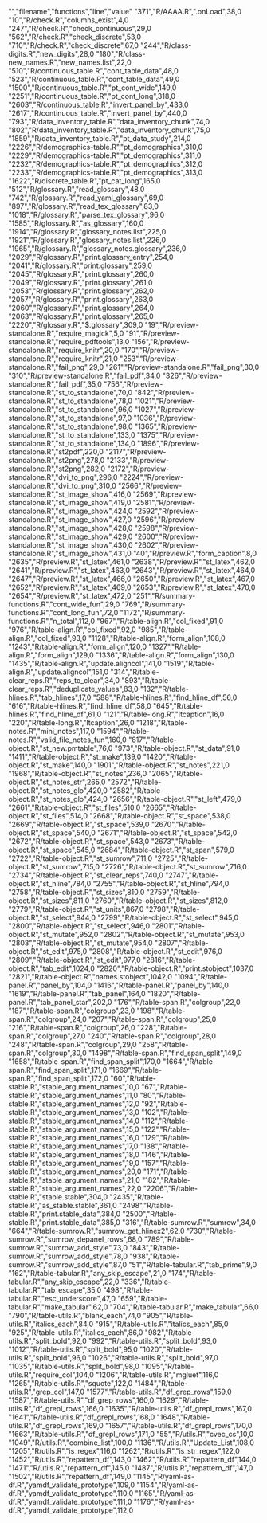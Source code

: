 "","filename","functions","line","value"
"371","R/AAAA.R",".onLoad",38,0
"10","R/check.R","columns_exist",4,0
"247","R/check.R","check_continuous",29,0
"562","R/check.R","check_discrete",53,0
"710","R/check.R","check_discrete",67,0
"244","R/class-digits.R","new_digits",28,0
"180","R/class-new_names.R","new_names.list",22,0
"510","R/continuous_table.R","cont_table_data",48,0
"523","R/continuous_table.R","cont_table_data",49,0
"1500","R/continuous_table.R","pt_cont_wide",149,0
"2251","R/continuous_table.R","pt_cont_long",318,0
"2603","R/continuous_table.R","invert_panel_by",433,0
"2617","R/continuous_table.R","invert_panel_by",440,0
"793","R/data_inventory_table.R","data_inventory_chunk",74,0
"802","R/data_inventory_table.R","data_inventory_chunk",75,0
"1859","R/data_inventory_table.R","pt_data_study",214,0
"2226","R/demographics-table.R","pt_demographics",310,0
"2229","R/demographics-table.R","pt_demographics",311,0
"2232","R/demographics-table.R","pt_demographics",312,0
"2233","R/demographics-table.R","pt_demographics",313,0
"1622","R/discrete_table.R","pt_cat_long",165,0
"512","R/glossary.R","read_glossary",48,0
"742","R/glossary.R","read_yaml_glossary",69,0
"897","R/glossary.R","read_tex_glossary",83,0
"1018","R/glossary.R","parse_tex_glossary",96,0
"1585","R/glossary.R","as_glossary",160,0
"1914","R/glossary.R","glossary_notes.list",225,0
"1921","R/glossary.R","glossary_notes.list",226,0
"1965","R/glossary.R","glossary_notes.glossary",236,0
"2029","R/glossary.R","print.glossary_entry",254,0
"2041","R/glossary.R","print.glossary",259,0
"2045","R/glossary.R","print.glossary",260,0
"2049","R/glossary.R","print.glossary",261,0
"2053","R/glossary.R","print.glossary",262,0
"2057","R/glossary.R","print.glossary",263,0
"2060","R/glossary.R","print.glossary",264,0
"2063","R/glossary.R","print.glossary",265,0
"2220","R/glossary.R","$.glossary",309,0
"19","R/preview-standalone.R","require_magick",5,0
"91","R/preview-standalone.R","require_pdftools",13,0
"156","R/preview-standalone.R","require_knitr",20,0
"170","R/preview-standalone.R","require_knitr",21,0
"253","R/preview-standalone.R","fail_png",29,0
"261","R/preview-standalone.R","fail_png",30,0
"310","R/preview-standalone.R","fail_pdf",34,0
"326","R/preview-standalone.R","fail_pdf",35,0
"756","R/preview-standalone.R","st_to_standalone",70,0
"842","R/preview-standalone.R","st_to_standalone",78,0
"1021","R/preview-standalone.R","st_to_standalone",96,0
"1027","R/preview-standalone.R","st_to_standalone",97,0
"1036","R/preview-standalone.R","st_to_standalone",98,0
"1365","R/preview-standalone.R","st_to_standalone",133,0
"1375","R/preview-standalone.R","st_to_standalone",134,0
"1896","R/preview-standalone.R","st2pdf",220,0
"2117","R/preview-standalone.R","st2png",278,0
"2133","R/preview-standalone.R","st2png",282,0
"2172","R/preview-standalone.R","dvi_to_png",296,0
"2224","R/preview-standalone.R","dvi_to_png",310,0
"2566","R/preview-standalone.R","st_image_show",416,0
"2569","R/preview-standalone.R","st_image_show",419,0
"2581","R/preview-standalone.R","st_image_show",424,0
"2592","R/preview-standalone.R","st_image_show",427,0
"2596","R/preview-standalone.R","st_image_show",428,0
"2598","R/preview-standalone.R","st_image_show",429,0
"2600","R/preview-standalone.R","st_image_show",430,0
"2602","R/preview-standalone.R","st_image_show",431,0
"40","R/preview.R","form_caption",8,0
"2635","R/preview.R","st_latex",461,0
"2638","R/preview.R","st_latex",462,0
"2641","R/preview.R","st_latex",463,0
"2643","R/preview.R","st_latex",464,0
"2647","R/preview.R","st_latex",466,0
"2650","R/preview.R","st_latex",467,0
"2652","R/preview.R","st_latex",469,0
"2653","R/preview.R","st_latex",470,0
"2654","R/preview.R","st_latex",472,0
"251","R/summary-functions.R","cont_wide_fun",29,0
"769","R/summary-functions.R","cont_long_fun",72,0
"1172","R/summary-functions.R","n_total",112,0
"967","R/table-align.R","col_fixed",91,0
"976","R/table-align.R","col_fixed",92,0
"985","R/table-align.R","col_fixed",93,0
"1128","R/table-align.R","form_align",108,0
"1243","R/table-align.R","form_align",120,0
"1327","R/table-align.R","form_align",129,0
"1336","R/table-align.R","form_align",130,0
"1435","R/table-align.R","update.aligncol",141,0
"1519","R/table-align.R","update.aligncol",151,0
"314","R/table-clear_reps.R","reps_to_clear",34,0
"893","R/table-clear_reps.R","deduplicate_values",83,0
"132","R/table-hlines.R","tab_hlines",17,0
"588","R/table-hlines.R","find_hline_df",56,0
"616","R/table-hlines.R","find_hline_df",58,0
"645","R/table-hlines.R","find_hline_df",61,0
"121","R/table-long.R","ltcaption",16,0
"220","R/table-long.R","ltcaption",26,0
"1218","R/table-notes.R","mini_notes",117,0
"1594","R/table-notes.R","valid_file_notes_fun",160,0
"817","R/table-object.R","st_new.pmtable",76,0
"973","R/table-object.R","st_data",91,0
"1411","R/table-object.R","st_make",139,0
"1420","R/table-object.R","st_make",140,0
"1901","R/table-object.R","st_notes",221,0
"1968","R/table-object.R","st_notes",236,0
"2065","R/table-object.R","st_notes_str",265,0
"2572","R/table-object.R","st_notes_glo",420,0
"2582","R/table-object.R","st_notes_glo",424,0
"2656","R/table-object.R","st_left",479,0
"2661","R/table-object.R","st_files",510,0
"2665","R/table-object.R","st_files",514,0
"2668","R/table-object.R","st_space",538,0
"2669","R/table-object.R","st_space",539,0
"2670","R/table-object.R","st_space",540,0
"2671","R/table-object.R","st_space",542,0
"2672","R/table-object.R","st_space",543,0
"2673","R/table-object.R","st_space",545,0
"2684","R/table-object.R","st_span",579,0
"2722","R/table-object.R","st_sumrow",711,0
"2725","R/table-object.R","st_sumrow",715,0
"2726","R/table-object.R","st_sumrow",716,0
"2734","R/table-object.R","st_clear_reps",740,0
"2747","R/table-object.R","st_hline",784,0
"2755","R/table-object.R","st_hline",794,0
"2758","R/table-object.R","st_sizes",810,0
"2759","R/table-object.R","st_sizes",811,0
"2760","R/table-object.R","st_sizes",812,0
"2779","R/table-object.R","st_units",867,0
"2798","R/table-object.R","st_select",944,0
"2799","R/table-object.R","st_select",945,0
"2800","R/table-object.R","st_select",946,0
"2801","R/table-object.R","st_mutate",952,0
"2802","R/table-object.R","st_mutate",953,0
"2803","R/table-object.R","st_mutate",954,0
"2807","R/table-object.R","st_edit",975,0
"2808","R/table-object.R","st_edit",976,0
"2809","R/table-object.R","st_edit",977,0
"2816","R/table-object.R","tab_edit",1024,0
"2820","R/table-object.R","print.stobject",1037,0
"2821","R/table-object.R","names.stobject",1042,0
"1094","R/table-panel.R","panel_by",104,0
"1416","R/table-panel.R","panel_by",140,0
"1619","R/table-panel.R","tab_panel",164,0
"1820","R/table-panel.R","tab_panel_star",202,0
"176","R/table-span.R","colgroup",22,0
"187","R/table-span.R","colgroup",23,0
"198","R/table-span.R","colgroup",24,0
"207","R/table-span.R","colgroup",25,0
"216","R/table-span.R","colgroup",26,0
"228","R/table-span.R","colgroup",27,0
"240","R/table-span.R","colgroup",28,0
"248","R/table-span.R","colgroup",29,0
"258","R/table-span.R","colgroup",30,0
"1498","R/table-span.R","find_span_split",149,0
"1658","R/table-span.R","find_span_split",170,0
"1664","R/table-span.R","find_span_split",171,0
"1669","R/table-span.R","find_span_split",172,0
"60","R/table-stable.R","stable_argument_names",10,0
"67","R/table-stable.R","stable_argument_names",11,0
"80","R/table-stable.R","stable_argument_names",12,0
"92","R/table-stable.R","stable_argument_names",13,0
"102","R/table-stable.R","stable_argument_names",14,0
"112","R/table-stable.R","stable_argument_names",15,0
"122","R/table-stable.R","stable_argument_names",16,0
"129","R/table-stable.R","stable_argument_names",17,0
"138","R/table-stable.R","stable_argument_names",18,0
"146","R/table-stable.R","stable_argument_names",19,0
"157","R/table-stable.R","stable_argument_names",20,0
"171","R/table-stable.R","stable_argument_names",21,0
"182","R/table-stable.R","stable_argument_names",22,0
"2206","R/table-stable.R","stable.stable",304,0
"2435","R/table-stable.R","as_stable.stable",361,0
"2498","R/table-stable.R","print.stable_data",384,0
"2500","R/table-stable.R","print.stable_data",385,0
"316","R/table-sumrow.R","sumrow",34,0
"664","R/table-sumrow.R","sumrow_get_hlinex2",62,0
"730","R/table-sumrow.R","sumrow_depanel_rows",68,0
"789","R/table-sumrow.R","sumrow_add_style",73,0
"843","R/table-sumrow.R","sumrow_add_style",78,0
"938","R/table-sumrow.R","sumrow_add_style",87,0
"51","R/table-tabular.R","tab_prime",9,0
"162","R/table-tabular.R","any_skip_escape",21,0
"174","R/table-tabular.R","any_skip_escape",22,0
"336","R/table-tabular.R","tab_escape",35,0
"498","R/table-tabular.R","esc_underscore",47,0
"659","R/table-tabular.R","make_tabular",62,0
"704","R/table-tabular.R","make_tabular",66,0
"790","R/table-utils.R","blank_each",74,0
"905","R/table-utils.R","italics_each",84,0
"915","R/table-utils.R","italics_each",85,0
"925","R/table-utils.R","italics_each",86,0
"982","R/table-utils.R","split_bold",92,0
"992","R/table-utils.R","split_bold",93,0
"1012","R/table-utils.R","split_bold",95,0
"1020","R/table-utils.R","split_bold",96,0
"1026","R/table-utils.R","split_bold",97,0
"1035","R/table-utils.R","split_bold",98,0
"1095","R/table-utils.R","require_col",104,0
"1206","R/table-utils.R","mgluet",116,0
"1265","R/table-utils.R","squote",122,0
"1484","R/table-utils.R","grep_col",147,0
"1577","R/table-utils.R","df_grep_rows",159,0
"1587","R/table-utils.R","df_grep_rows",160,0
"1629","R/table-utils.R","df_grepl_rows",166,0
"1635","R/table-utils.R","df_grepl_rows",167,0
"1641","R/table-utils.R","df_grepl_rows",168,0
"1648","R/table-utils.R","df_grepl_rows",169,0
"1657","R/table-utils.R","df_grepl_rows",170,0
"1663","R/table-utils.R","df_grepl_rows",171,0
"55","R/utils.R","cvec_cs",10,0
"1049","R/utils.R","combine_list",100,0
"1136","R/utils.R","Update_List",108,0
"1205","R/utils.R","is_regex",116,0
"1262","R/utils.R","is_str_regex",122,0
"1452","R/utils.R","repattern_df",143,0
"1462","R/utils.R","repattern_df",144,0
"1471","R/utils.R","repattern_df",145,0
"1487","R/utils.R","repattern_df",147,0
"1502","R/utils.R","repattern_df",149,0
"1145","R/yaml-as-df.R","yamdf_validate_prototype",109,0
"1154","R/yaml-as-df.R","yamdf_validate_prototype",110,0
"1165","R/yaml-as-df.R","yamdf_validate_prototype",111,0
"1176","R/yaml-as-df.R","yamdf_validate_prototype",112,0
